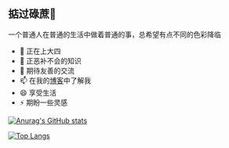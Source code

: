## 掂过碌蔗👋

一个普通人在普通的生活中做着普通的事，总希望有点不同的色彩降临

- 🔭 正在上大四
- 🤔 正恶补不会的知识
- 💬 期待友善的交流
- 📫 在我的[博客](http://oscarsalon.top/)中了解我
- 😄 享受生活
- ⚡ 期盼一些灵感

[![Anurag's GitHub stats](https://github-readme-stats-git-masterrstaa-rickstaa.vercel.app/api?username=oscarab&show_icons=true&count_private=true)](https://github.com/anuraghazra/github-readme-stats)

[![Top Langs](https://github-readme-stats-git-masterrstaa-rickstaa.vercel.app/api/top-langs/?username=oscarab)](https://github.com/anuraghazra/github-readme-stats)
